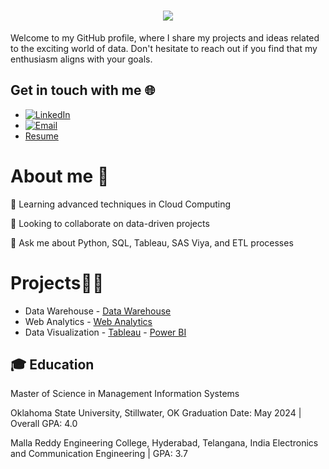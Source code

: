 
<h1 align="center" style="color: red;">
    <img src="https://readme-typing-svg.herokuapp.com/?font=Righteous&size=35&center=true&vCenter=true&width=500&height=70&duration=4000&lines=Hi+There!+👋;+I'm+Rishitha+Ganagoni!;" />
</h1>

Welcome to my GitHub profile, where I share my projects and ideas related to the exciting world of data. Don't hesitate to reach out if you find that my enthusiasm aligns with your goals.

## Get in touch with me 🌐

- [![LinkedIn](https://img.shields.io/badge/LinkedIn-Connect-blue?style=for-the-badge&logo=linkedin)](https://www.linkedin.com/in/rishitha-ganagoni/)
- [![Email](https://img.shields.io/badge/Email-Contact%20Me-brightgreen?style=for-the-badge&logo=gmail)](mailto:ganagonirishitha@gmail.com)
- [Resume](<Link_to_Your_Resume>)

# About me 🚀
🌱 Learning advanced techniques in Cloud Computing

👯 Looking to collaborate on data-driven projects

💬 Ask me about Python, SQL, Tableau, SAS Viya, and ETL processes

# Projects👩‍🏭

- Data Warehouse - [Data Warehouse](https://github.com/RishithaGanagoni/Data-Warehousing)
- Web Analytics - [Web Analytics](https://github.com/RishithaGanagoni/Web-Analytics)
- Data Visualization - [Tableau](https://public.tableau.com/app/profile/rishitha.ganagoni/vizzes)
                     - [Power BI]()

  
## 🎓 Education

Master of Science in Management Information Systems

Oklahoma State University, Stillwater, OK
Graduation Date: May 2024 | Overall GPA: 4.0

Malla Reddy Engineering College, Hyderabad, Telangana, India
Electronics and Communication Engineering | GPA: 3.7




